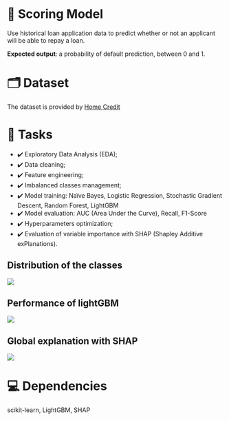 # :dart: Scoring Model
Use historical loan application data to predict whether or not an applicant will be able to repay a loan.

**Expected output**: a probability of default prediction, between 0 and 1.

# :card_index_dividers: Dataset
The dataset is provided by [Home Credit](https://www.kaggle.com/c/home-credit-default-risk)

# :scroll: Tasks
- :heavy_check_mark: Exploratory Data Analysis (EDA);
- :heavy_check_mark: Data cleaning;
- :heavy_check_mark: Feature engineering;
- :heavy_check_mark: Imbalanced classes management;
- :heavy_check_mark: Model training: Naïve Bayes, Logistic Regression, Stochastic Gradient Descent, Random Forest, LightGBM
- :heavy_check_mark: Model evaluation: AUC (Area Under the Curve), Recall, F1-Score
- :heavy_check_mark: Hyperparameters optimization;
- :heavy_check_mark: Evaluation of variable importance with SHAP (Shapley Additive exPlanations).

## Distribution of the classes
<img src=".\pictures\imbalanced_classes_distribution.png">

## Performance of lightGBM
<img src=".\pictures\roc_auc_lightgbm.png">

## Global explanation with SHAP
<img src=".\pictures\shap_global_explanation.png">

# :computer: Dependencies
scikit-learn, LightGBM, SHAP
